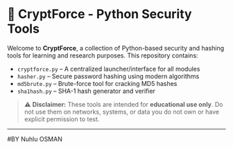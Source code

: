 # 🔐 CryptForce - Python Security Tools

Welcome to **CryptForce**, a collection of Python-based security and hashing tools for learning and research purposes. This repository contains:

- `cryptforce.py` – A centralized launcher/interface for all modules
- `hasher.py` – Secure password hashing using modern algorithms
- `md5brute.py` – Brute-force tool for cracking MD5 hashes
- `sha1hash.py` – SHA-1 hash generator and verifier

> ⚠️ **Disclaimer:** These tools are intended for **educational use only**. Do not use them on networks, systems, or data you do not own or have explicit permission to test.

---



#BY Nuhlu OSMAN
